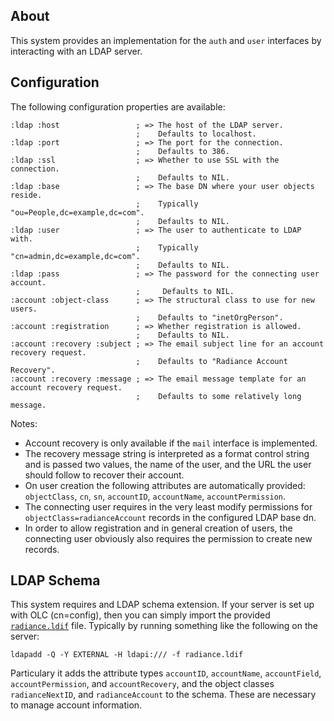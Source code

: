 ## About
This system provides an implementation for the `auth` and `user` interfaces by interacting with an LDAP server.

## Configuration
The following configuration properties are available:

    :ldap :host                 ; => The host of the LDAP server.
                                ;    Defaults to localhost.
    :ldap :port                 ; => The port for the connection.
                                ;    Defaults to 386.
    :ldap :ssl                  ; => Whether to use SSL with the connection.
                                ;    Defaults to NIL.
    :ldap :base                 ; => The base DN where your user objects reside.
                                ;    Typically "ou=People,dc=example,dc=com".
                                ;    Defaults to NIL.
    :ldap :user                 ; => The user to authenticate to LDAP with.
                                ;    Typically "cn=admin,dc=example,dc=com".
                                ;    Defaults to NIL.
    :ldap :pass                 ; => The password for the connecting user account.
                                ;     Defaults to NIL.
    :account :object-class      ; => The structural class to use for new users.
                                ;    Defaults to "inetOrgPerson".
    :account :registration      ; => Whether registration is allowed.
                                ;    Defaults to NIL.
    :account :recovery :subject ; => The email subject line for an account recovery request.
                                ;    Defaults to "Radiance Account Recovery".
    :account :recovery :message ; => The email message template for an account recovery request.
                                ;    Defaults to some relatively long message.

Notes:

* Account recovery is only available if the `mail` interface is implemented.
* The recovery message string is interpreted as a format control string and is passed two values, the name of the user, and the URL the user should follow to recover their account.
* On user creation the following attributes are automatically provided: `objectClass`, `cn`, `sn`, `accountID`, `accountName`, `accountPermission`.
* The connecting user requires in the very least modify permissions for `objectClass=radianceAccount` records in the configured LDAP base dn.
* In order to allow registration and in general creation of users, the connecting user obviously also requires the permission to create new records.

## LDAP Schema
This system requires and LDAP schema extension. If your server is set up with OLC (cn=config), then you can simply import the provided [`radiance.ldif`](radiance.ldif) file. Typically by running something like the following on the server:

    ldapadd -Q -Y EXTERNAL -H ldapi:/// -f radiance.ldif

Particulary it adds the attribute types `accountID`, `accountName`, `accountField`, `accountPermission`, and `accountRecovery`, and the object classes `radianceNextID`, and `radianceAccount` to the schema. These are necessary to manage account information.
